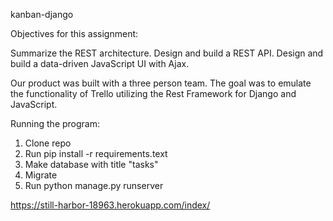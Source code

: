 kanban-django

Objectives for this assignment:

Summarize the REST architecture. Design and build a REST API. Design and build a data-driven JavaScript UI with Ajax.

Our product was built with a three person team. The goal was to emulate the functionality of Trello utilizing the Rest Framework for Django and JavaScript.

Running the program:

1. Clone repo
2. Run pip install -r requirements.text
3. Make database with title "tasks"
4. Migrate
5. Run python manage.py runserver

https://still-harbor-18963.herokuapp.com/index/
